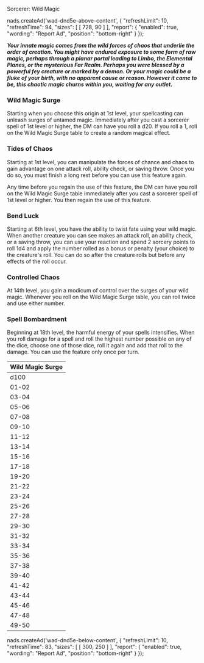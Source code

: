Sorcerer: Wild Magic

nads.createAd('wad-dnd5e-above-content', { "refreshLimit": 10, "refreshTime": 94, "sizes": \[ \[ 728, 90 \] \], "report": { "enabled": true, "wording": "Report Ad", "position": "bottom-right" } });

**_Your innate magic comes from the wild forces of chaos that underlie the order of creation. You might have endured exposure to some form of raw magic, perhaps through a planar portal leading to Limbo, the Elemental Planes, or the mysterious Far Realm. Perhaps you were blessed by a powerful fey creature or marked by a demon. Or your magic could be a fluke of your birth, with no apparent cause or reason. However it came to be, this chaotic magic churns within you, waiting for any outlet._**

### Wild Magic Surge

Starting when you choose this origin at 1st level, your spellcasting can unleash surges of untamed magic. Immediately after you cast a sorcerer spell of 1st level or higher, the DM can have you roll a d20. If you roll a 1, roll on the Wild Magic Surge table to create a random magical effect.

### Tides of Chaos

Starting at 1st level, you can manipulate the forces of chance and chaos to gain advantage on one attack roll, ability check, or saving throw. Once you do so, you must finish a long rest before you can use this feature again.

Any time before you regain the use of this feature, the DM can have you roll on the Wild Magic Surge table immediately after you cast a sorcerer spell of 1st level or higher. You then regain the use of this feature.

### Bend Luck

Starting at 6th level, you have the ability to twist fate using your wild magic. When another creature you can see makes an attack roll, an ability check, or a saving throw, you can use your reaction and spend 2 sorcery points to roll 1d4 and apply the number rolled as a bonus or penalty (your choice) to the creature's roll. You can do so after the creature rolls but before any effects of the roll occur.

### Controlled Chaos

At 14th level, you gain a modicum of control over the surges of your wild magic. Whenever you roll on the Wild Magic Surge table, you can roll twice and use either number.

### Spell Bombardment

Beginning at 18th level, the harmful energy of your spells intensifies. When you roll damage for a spell and roll the highest number possible on any of the dice, choose one of those dice, roll it again and add that roll to the damage. You can use the feature only once per turn.

| Wild Magic Surge |
| --- |
| d100 | Effect | d100 | Effect |
| 01-02 | Roll on this table at the start of each of your turns for the next minute, ignoring this result on subsequent rolls. | 51-52 | A spectral shield hovers near you for the next minute, granting you a +2 bonus to AC and immunity to [Magic Missile](http://dnd5e.wikidot.com/spell:magic-missile). |
| 03-04 | For the next minute, you can see any invisible creature if you have line of sight to it. | 53-54 | You are immune to being intoxicated by alcohol for the next 5d6 days. |
| 05-06 | A modron chosen and controlled by the DM appears in an unoccupied space within 5 feet of you, then disappears I minute later. | 55-56 | Your hair falls out but grows back within 24 hours. |
| 07-08 | You cast [Fireball](http://dnd5e.wikidot.com/spell:fireball) as a 3rd-level spell centered on yourself. | 57-58 | For the next minute, any flammable object you touch that isn't being worn or carried by another creature bursts into flame. |
| 09-10 | You cast [Magic Missile](http://dnd5e.wikidot.com/spell:magic-missile) as a 5th-level spell. | 59-60 | You regain your lowest-level expended spell slot. |
| 11-12 | Roll a d10. Your height changes by a number of inches equal to the roll. If the roll is odd, you shrink. If the roll is even, you grow. | 61-62 | For the next minute, you must shout when you speak. |
| 13-14 | You cast [Confusion](http://dnd5e.wikidot.com/spell:confusion) centered on yourself. | 63-64 | You cast [Fog Cloud](http://dnd5e.wikidot.com/spell:fog-cloud) centered on yourself. |
| 15-16 | For the next minute, you regain 5 hit points at the start of each of your turns. | 65-66 | Up to three creatures you choose within 30 feet of you take 4d10 lightning damage. |
| 17-18 | You grow a long beard made of feathers that remains until you sneeze, at which point the feathers explode out from your face. | 67-68 | You are frightened by the nearest creature until the end of your next turn. |
| 19-20 | You cast [Grease](http://dnd5e.wikidot.com/spell:grease) centered on yourself. | 69-70 | Each creature within 30 feet of you becomes invisible for the next minute. The invisibility ends on a creature when it attacks or casts a spell. |
| 21-22 | Creatures have disadvantage on saving throws against the next spell you cast in the next minute that involves a saving throw. | 71-72 | You gain resistance to all damage for the next minute. |
| 23-24 | Your skin turns a vibrant shade of blue. A [Remove Curse](http://dnd5e.wikidot.com/spell:remove-curse) spell can end this effect. | 73-74 | A random creature within 60 feet of you becomes poisoned for 1d4 hours. |
| 25-26 | An eye appears on your forehead for the next minute. During that time, you have advantage on Wisdom (Perception) checks that rely on sight. | 75-76 | You glow with bright light in a 30-foot radius for the next minute. Any creature that ends its turn within 5 feet of you is blinded until the end of its next turn. |
| 27-28 | For the next minute, all your spells with a casting time of 1 action have a casting time of 1 bonus action. | 77-78 | You cast [Polymorph](http://dnd5e.wikidot.com/spell:polymorph) on yourself. If you fail the saving throw, you turn into a sheep for the spell's duration. |
| 29-30 | You teleport up to 60 feet to an unoccupied space of your choice that you can see. | 79-80 | Illusory butterflies and flower petals flutter in the air within 10 feet of you for the next minute. |
| 31-32 | You are transported to the Astral Plane until the end of your next turn, after which time you return to the space you previously occupied or the nearest unoccupied space if that space is occupied. | 81-82 | You can take one additional action immediately. |
| 33-34 | Maximize the damage of the next damaging spell you cast within the next minute. | 83-84 | Each creature within 30 feet of you takes 1d10 necrotic damage. You regain hit points equal to the sum of the necrotic damage dealt. |
| 35-36 | Roll a d10. Your age changes by a number of years equal to the roll. If the roll is odd, you get younger (minimum 1 year old). If the roll is even, you get older. | 85-86 | You cast [Mirror Image](http://dnd5e.wikidot.com/spell:mirror-image). |
| 37-38 | 1d6 flumphs controlled by the DM appear in unoccupied spaces within 60 feet of you and are frightened of you. They vanish after 1 minute. | 87-88 | You cast [Fly](http://dnd5e.wikidot.com/spell:fly) on a random creature within 60 feet of you. |
| 39-40 | You regain 2d10 hit points. | 89-90 | You become invisible for the next minute. During that time, other creatures can't hear you. The invisibility ends if you attack or cast a spell. |
| 41-42 | You turn into a potted plant until the start of your next turn. While a plant, you are incapacitated and have vulnerability to all damage. If you drop to 0 hit points, your pot breaks, and your form reverts. | 91-92 | If you die within the next minute, you immediately come back to life as if by the [Reincarnate](http://dnd5e.wikidot.com/spell:reincarnate) spell. |
| 43-44 | For the next minute, you can teleport up to 20 feet as a bonus action on each of your turns. | 93-94 | Your size increases by one size category for the next minute. |
| 45-46 | You cast [Levitate](http://dnd5e.wikidot.com/spell:levitate) on yourself. | 95-96 | You and all creatures within 30 feet of you gain vulnerability to piercing damage for the next minute. |
| 47-48 | A unicorn controlled by the DM appears in a space within 5 feet of you, then disappears 1 minute later. | 97-98 | You are surrounded by faint, ethereal music for the next minute. |
| 49-50 | You can't speak for the next minute. Whenever you try, pink bubbles float out of your mouth. | 99-00 | You regain all expended sorcery points. |

nads.createAd('wad-dnd5e-below-content', { "refreshLimit": 10, "refreshTime": 83, "sizes": \[ \[ 300, 250 \] \], "report": { "enabled": true, "wording": "Report Ad", "position": "bottom-right" } });